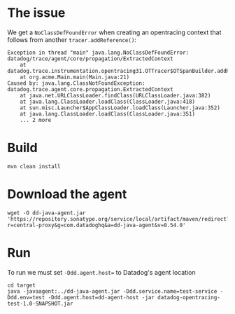# The issue

We get a `NoClassDefFoundError` when creating an opentracing context that follows from another `tracer.addReference()`:

    Exception in thread "main" java.lang.NoClassDefFoundError: datadog/trace/agent/core/propagation/ExtractedContext
    	at datadog.trace.instrumentation.opentracing31.OTTracer$OTSpanBuilder.addReference(OTTracer.java:101)
    	at org.acme.Main.main(Main.java:21)
    Caused by: java.lang.ClassNotFoundException: datadog.trace.agent.core.propagation.ExtractedContext
    	at java.net.URLClassLoader.findClass(URLClassLoader.java:382)
    	at java.lang.ClassLoader.loadClass(ClassLoader.java:418)
    	at sun.misc.Launcher$AppClassLoader.loadClass(Launcher.java:352)
    	at java.lang.ClassLoader.loadClass(ClassLoader.java:351)
    	... 2 more
    	
# Build

    mvn clean install
    
# Download the agent

    wget -O dd-java-agent.jar 'https://repository.sonatype.org/service/local/artifact/maven/redirect?r=central-proxy&g=com.datadoghq&a=dd-java-agent&v=0.54.0'
        
    
# Run

To run we must set `-Ddd.agent.host=` to Datadog's agent location

    cd target
    java -javaagent:../dd-java-agent.jar -Ddd.service.name=test-service -Ddd.env=test -Ddd.agent.host=dd-agent-host -jar datadog-opentracing-test-1.0-SNAPSHOT.jar